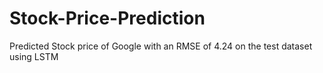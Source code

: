# Stock-Price-Prediction
Predicted Stock price of Google with an RMSE of 4.24 on the test dataset using LSTM
